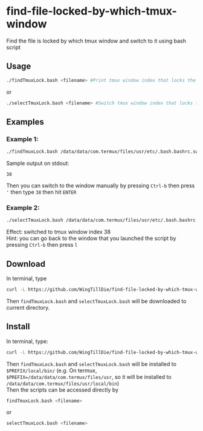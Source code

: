 # find-file-locked-by-which-tmux-window
Find the file is locked by which tmux window and switch to it using bash script
## Usage
```bash
./findTmuxLock.bash <filename> #Print tmux window index that locks the file
```  
or  
```bash
./selectTmuxLock.bash <filename> #Switch tmux window index that locks the file
```
## Examples
### Example 1:
```bash
./findTmuxLock.bash /data/data/com.termux/files/usr/etc/.bash.bashrc.swp
```
Sample output on stdout:  
```
38
```
Then you can switch to the window manually by pressing ```Ctrl-b``` then press ```'``` then type ```38``` then hit ```ENTER```  
### Example 2:
```bash
./selectTmuxLock.bash /data/data/com.termux/files/usr/etc/.bash.bashrc.swp
```
Effect: switched to tmux window index 38  
Hint: you can go back to the window that you launched the script by pressing ```Ctrl-b``` then press ```l```
## Download
In terminal, type
```sh
curl -L https://github.com/WingTillDie/find-file-locked-by-which-tmux-window/raw/master/download.sh | sh
```
Then ```findTmuxLock.bash``` and ```selectTmuxLock.bash``` will be downloaded to current directory.
## Install
In terminal, type:  
```sh
curl -L https://github.com/WingTillDie/find-file-locked-by-which-tmux-window/raw/master/install.sh | sh
```
Then ```findTmuxLock.bash``` and ```selectTmuxLock.bash``` will be installed to ```$PREFIX/local/bin/``` (e.g. On termux, ```$PREFIX=/data/data/com.termux/files/usr```, so it will be installed to ```/data/data/com.termux/files/usr/local/bin```)  
Then the scripts can be accessed directly by  
```bash
findTmuxLock.bash <filename>
```  
or  
```bash
selectTmuxLock.bash <filename>
```
